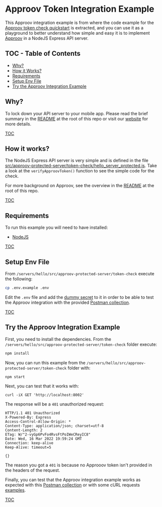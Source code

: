 # Approov Token Integration Example

This Approov integration example is from where the code example for the [Approov token check quickstart](/docs/APPROOV_TOKEN_QUICKSTART.md) is extracted, and you can use it as a playground to better understand how simple and easy it is to implement [Approov](https://approov.io) in a NodeJS Express API server.

## TOC - Table of Contents

* [Why?](#why)
* [How it Works?](#how-it-works)
* [Requirements](#requirements)
* [Setup Env File](#setup-env-file)
* [Try the Approov Integration Example](#try-the-approov-integration-example)


## Why?

To lock down your API server to your mobile app. Please read the brief summary in the [README](/README.md#why) at the root of this repo or visit our [website](https://approov.io/product.html) for more details.

[TOC](#toc---table-of-contents)


## How it works?

The NodeJS Express API server is very simple and is defined in the file [src/approov-protected-server/token-check/hello_server_protected.js](/servers/hello/src/approov-protected-server/token-check/hello_server_protected.js). Take a look at the `verifyApproovToken()` function to see the simple code for the check.

For more background on Approov, see the overview in the [README](/README.md#how-it-works) at the root of this repo.

[TOC](#toc---table-of-contents)


## Requirements

To run this example you will need to have installed:

* [NodeJS](https://nodejs.org/en/download/)

[TOC](#toc---table-of-contents)


## Setup Env File

From `/servers/hello/src/approov-protected-server/token-check` execute the following:

```bash
cp .env.example .env
```

Edit the `.env` file and add the [dummy secret](/README.md#the-dummy-secret) to it in order to be able to test the Approov integration with the provided [Postman collection](https://github.com/approov/postman-collections/blob/master/quickstarts/hello-world/hello-world.postman_curl_requests_examples.md).

[TOC](#toc---table-of-contents)


## Try the Approov Integration Example

First, you need to install the dependencies. From the `/servers/hello/src/approov-protected-server/token-check` folder execute:

```bash
npm install
```

Now, you can run this example from the `/servers/hello/src/approov-protected-server/token-check` folder with:

```text
npm start
```

Next, you can test that it works with:

```text
curl -iX GET 'http://localhost:8002'
```

The response will be a `401` unauthorized request:

```text
HTTP/1.1 401 Unauthorized
X-Powered-By: Express
Access-Control-Allow-Origin: *
Content-Type: application/json; charset=utf-8
Content-Length: 2
ETag: W/"2-vyGp6PvFo4RvsFtPoIWeCReyIC8"
Date: Wed, 16 Mar 2022 19:59:24 GMT
Connection: keep-alive
Keep-Alive: timeout=5

{}
```

The reason you got a `401` is because no Approoov token isn't provided in the headers of the request.

Finally, you can test that the Approov integration example works as expected with this [Postman collection](/README.md#testing-with-postman) or with some cURL requests [examples](/README.md#testing-with-curl).

[TOC](#toc---table-of-contents)
